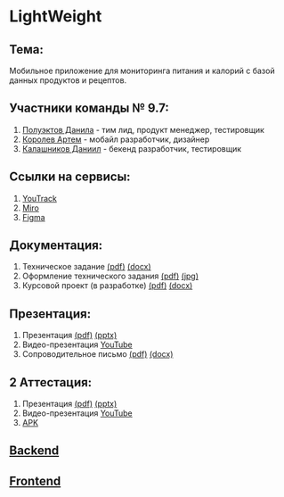 # LightWeight
## Тема:
  Мобильное приложение для мониторинга питания и калорий с базой данных продуктов и рецептов.  
## Участники команды № 9.7:
  1. [Полуэктов Данила](https://github.com/d-poluecktov) - тим лид, продукт менеджер, тестировщик
  2. [Королев Артем](https://github.com/artyomkorolev) - мобайл разработчик, дизайнер
  3. [Калашников Даниил](https://github.com/DanyaKalashnikov) - бекенд разработчик, тестировщик
## Ссылки на сервисы:
  1. [YouTrack](https://d-poluecktov.youtrack.cloud/projects/2061a400-6607-4143-a78c-9aea939eccec)
  2. [Miro](https://miro.com/app/board/uXjVNhjXZ9o=/?share_link_id=132676299437)
  3. [Figma](https://www.figma.com/file/B4OTwyUPCxif8jvCbxd4dY/Light-Weight?type=design&mode=design&t=ht8LhOoVosFd5Bgu-1)
## Документация:
  1. Техническое задание [(pdf)](https://github.com/d-poluecktov/light-weight-app/blob/main/docs/tech%20spec/ТЗ.pdf) [(docx)](https://github.com/d-poluecktov/light-weight-app/blob/main/docs/tech%20spec/ТЗ.docx)
  2. Оформление технического задания [(pdf)](https://github.com/d-poluecktov/light-weight-app/blob/main/docs/tech%20spec/оформление%20тз.pdf) [(jpg)](https://github.com/d-poluecktov/light-weight-app/blob/main/docs/tech%20spec/оформление%20тз.jpg)
  3. Курсовой проект (в разработке) [(pdf)](https://github.com/d-poluecktov/light-weight-app/blob/main/docs/tech%20spec/Курсовой%20проект.pdf) [(docx)](https://github.com/d-poluecktov/light-weight-app/blob/main/docs/tech%20spec/Курсовой%20проект.docx)
## Презентация:
  1. Презентация [(pdf)](https://github.com/d-poluecktov/light-weight-app/blob/main/docs/presentation/presentation.pdf) [(pptx)](https://github.com/d-poluecktov/light-weight-app/blob/main/docs/presentation/presentation.pptx)
  2. Видео-презентация [YouTube](https://youtu.be/NphCBQSNSI8)
  3. Cопроводительное письмо [(pdf)](https://github.com/d-poluecktov/light-weight-app/blob/main/docs/tech%20spec/сопроводительное%20письмо.pdf) [(docx)](https://github.com/d-poluecktov/light-weight-app/blob/main/docs/tech%20spec/Сопроводительное%20письмо.docx)

## 2 Аттестация:
  1. Презентация [(pdf)](https://github.com/d-poluecktov/light-weight-app/blob/main/docs/presentation/presentation_2_atta.pdf) [(pptx)](https://github.com/d-poluecktov/light-weight-app/blob/main/docs/presentation/presentation_2%20atta.pptx)
  2. Видео-презентация [YouTube](https://youtu.be/UEHYrttVPmY)
  3. [APK](https://github.com/d-poluecktov/light-weight-app/blob/main/docs/apk/app-debug.apk)

## [Backend](https://github.com/d-poluecktov/light-weight-backend) 
## [Frontend](https://github.com/artyomkorolev/LightWeight_App_Client/tree/master)
